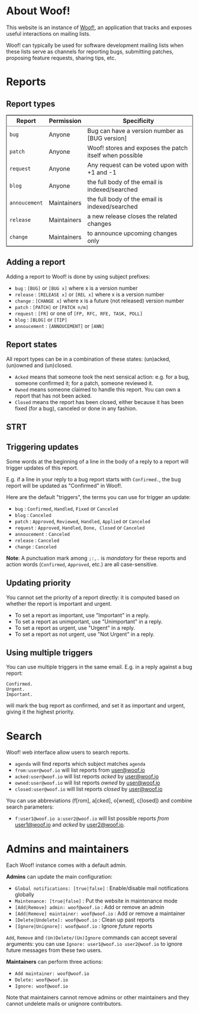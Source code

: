 <div class="container">


# About Woof!

This website is an instance of [Woof!](https://sr.ht/~bzg/woof/), an application that tracks and
exposes useful interactions on mailing lists.

Woof! can typically be used for software development mailing lists
when these lists serve as channels for reporting bugs, submitting
patches, proposing feature requests, sharing tips, etc.


# Reports


## Report types

<table border="2" cellspacing="0" cellpadding="6" rules="groups" frame="hsides">


<colgroup>
<col  class="org-left" />

<col  class="org-left" />

<col  class="org-left" />
</colgroup>
<thead>
<tr>
<th scope="col" class="org-left">Report</th>
<th scope="col" class="org-left">Permission</th>
<th scope="col" class="org-left">Specificity</th>
</tr>
</thead>

<tbody>
<tr>
<td class="org-left"><code>bug</code></td>
<td class="org-left">Anyone</td>
<td class="org-left">Bug can have a version number as [BUG version]</td>
</tr>


<tr>
<td class="org-left"><code>patch</code></td>
<td class="org-left">Anyone</td>
<td class="org-left">Woof! stores and exposes the patch itself when possible</td>
</tr>


<tr>
<td class="org-left"><code>request</code></td>
<td class="org-left">Anyone</td>
<td class="org-left">Any request can be voted upon with +1 and -1</td>
</tr>


<tr>
<td class="org-left"><code>blog</code></td>
<td class="org-left">Anyone</td>
<td class="org-left">the full body of the email is indexed/searched</td>
</tr>


<tr>
<td class="org-left"><code>annoucement</code></td>
<td class="org-left">Maintainers</td>
<td class="org-left">the full body of the email is indexed/searched</td>
</tr>


<tr>
<td class="org-left"><code>release</code></td>
<td class="org-left">Maintainers</td>
<td class="org-left">a new release closes the related changes</td>
</tr>


<tr>
<td class="org-left"><code>change</code></td>
<td class="org-left">Maintainers</td>
<td class="org-left">to announce upcoming changes only</td>
</tr>
</tbody>
</table>


## Adding a report

Adding a report to Woof! is done by using subject prefixes:

-   `bug` : `[BUG]` or `[BUG x]` where x is a version number
-   `release` : `[RELEASE x]` or `[REL x]` where x is a version number
-   `change` : `[CHANGE x]` where x is a future (not released) version number
-   `patch` : `[PATCH]` or `[PATCH n/m]`
-   `request` : `[FR]` or one of `[FP, RFC, RFE, TASK, POLL]`
-   `blog` : `[BLOG]` or `[TIP]`
-   `annoucement` : `[ANNOUCEMENT]` or `[ANN]`


## Report states

All report types can be in a combination of these states: (un)acked,
(un)owned and (un)closed.

-   `Acked` means that someone took the next sensical action: e.g. for a
    bug, someone confirmed it; for a patch, someone reviewed it.
-   `Owned` means someone claimed to handle this report.  You can own a
    report that has not been acked.
-   `Closed` means the report has been closed, either because it has been
    fixed (for a bug), canceled or done in any fashion.


## STRT 


## Triggering updates

Some words at the beginning of a line in the body of a reply to a
report will trigger updates of this report.

E.g. if a line in your reply to a bug report starts with `Confirmed.`,
the bug report will be updated as "Confirmed" in Woof!.

Here are the default "triggers", the terms you can use for trigger an
update:

-   `bug` : `Confirmed`, `Handled`, `Fixed` or `Canceled`
-   `blog` : `Canceled`
-   `patch` : `Approved`, `Reviewed`, `Handled`, `Applied` or `Canceled`
-   `request` : `Approved`, `Handled`, `Done, Closed` or `Canceled`
-   `annoucement` : `Canceled`
-   `release` : `Canceled`
-   `change` : `Canceled`

**Note**: A punctuation mark among `;:,.` is *mandatory* for these reports and
action words (`Confirmed`, `Approved`, etc.) are all case-sensitive.


## Updating priority

You cannot set the priority of a report directly: it is computed based
on whether the report is important and urgent.

-   To set a report as important, use "Important" in a reply.
-   To set a report as unimportant, use "Unimportant" in a reply.
-   To set a report as urgent, use "Urgent" in a reply.
-   To set a report as not urgent, use "Not Urgent" in a reply.


## Using multiple triggers

You can use multiple triggers in the same email.  E.g. in a reply
against a bug report:

    Confirmed.
    Urgent.
    Important.

will mark the bug report as confirmed, and set it as important and
urgent, giving it the highest priority.


# Search

Woof! web interface allow users to search reports.

-   `agenda` will find reports which subject matches `agenda`
-   `from:user@woof.io` will list reports from user@woof.io
-   `acked:user@woof.io` will list reports *acked* by user@woof.io
-   `owned:user@woof.io` will list reports *owned* by user@woof.io
-   `closed:user@woof.io` will list reports *closed* by user@woof.io

You can use abbreviations (f[rom], a[cked], o[wned], c[losed]) and
combine search parameters:

-   `f:user1@woof.io a:user2@woof.io` will list possible reports *from*
    user1@woof.io and *acked* by user2@woof.io.


# Admins and maintainers

Each Woof! instance comes with a default admin.

**Admins** can update the main configuration:

-   `Global notifications: [true|false]` : Enable/disable mail notifications globally
-   `Maintenance: [true|false]` : Put the website in maintenance mode
-   `[Add|Remove] admin: woof@woof.io` : Add or remove an admin
-   `[Add|Remove] maintainer: woof@woof.io` : Add or remove a maintainer
-   `[Delete|Undelete]: woof@woof.io` : Clean up past reports
-   `[Ignore|Unignore]: woof@woof.io` : Ignore *future* reports

`Add`, `Remove` and `(Un)Delete/(Un)Ignore` commands can accept several
arguments: you can use `Ignore: user1@woof.io user2@woof.io` to ignore
future messages from these two users.

**Maintainers** can perform three actions:

-   `Add maintainer: woof@woof.io`
-   `Delete: woof@woof.io`
-   `Ignore: woof@woof.io`

Note that maintainers cannot remove admins or other maintainers and
they cannot undelete mails or unignore contributors.

</div>

